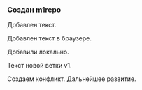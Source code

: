 ﻿### Создан m1repo

Добавлен текст.

Добавлен текст в браузере.

Добавили локально.

Текст новой ветки v1.

Создаем конфликт. Дальнейшее развитие.


